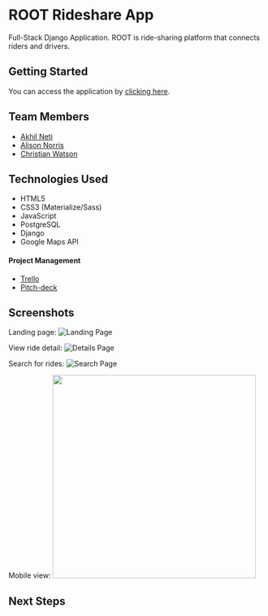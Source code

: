# ROOT Rideshare App
Full-Stack Django Application. ROOT is ride-sharing platform that connects riders and drivers.


## Getting Started
You can access the application by [clicking here](https://rootrideshare.herokuapp.com/). 

## Team Members
- [Akhil Neti](https://github.com/akhilnn)
- [Alison Norris](https://github.com/alison-codes)
- [Christian Watson](https://github.com/nicofasho)

## Technologies Used
- HTML5
- CSS3 (Materialize/Sass)
- JavaScript
- PostgreSQL 
- Django
- Google Maps API

#### Project Management
- [Trello](https://trello.com/b/SIskyi9u/project-3)
- [Pitch-deck](https://docs.google.com/presentation/d/1KDtMc8qAUBIrr6MkYZBnlXvgFjaKHr6-FeIQyYycH3s/edit?usp=sharing)

## Screenshots
Landing page: 
![Landing Page](https://i.imgur.com/YGWxqX4.png)

View ride detail: 
![Details Page](https://i.imgur.com/hNgGhZg.png)

Search for rides:
![Search Page](https://i.imgur.com/Im9mvyU.png)

Mobile view:
<img height="400px" src="https://i.imgur.com/sR0GXOm.png">


## Next Steps
